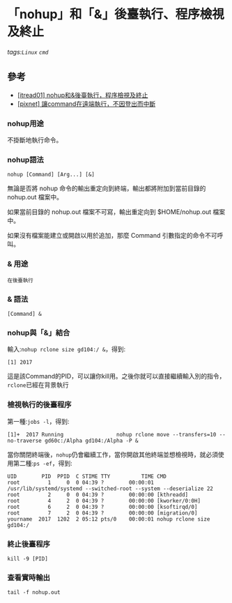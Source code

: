# 「nohup」和「&」後臺執行、程序檢視及終止
###### tags:`Linux` `cmd`
## 參考
 - [[itread01] nohup和&後臺執行，程序檢視及終止](https://www.itread01.com/content/1548984246.html)
 - [[pixnet] 讓command在遠端執行，不因登出而中斷](https://dragonspring.pixnet.net/blog/post/33257496)

### nohup用途
不掛斷地執行命令。

### nohup語法
    nohup [Command] [Arg...] [&]

無論是否將 nohup 命令的輸出重定向到終端，輸出都將附加到當前目錄的 nohup.out 檔案中。

如果當前目錄的 nohup.out 檔案不可寫，輸出重定向到 $HOME/nohup.out 檔案中。

如果沒有檔案能建立或開啟以用於追加，那麼 Command 引數指定的命令不可呼叫。

### & 用途
    在後臺執行

### & 語法
    [Command] &

### nohup與「&」結合
輸入:`nohup rclone size gd104:/ &`，得到:

    [1] 2017

這是該Command的PID，可以讓你kill用。之後你就可以直接繼續輸入別的指令，`rclone`已經在背景執行


### 檢視執行的後臺程序
第一種:`jobs -l`，得到:

    [1]+  2017 Running                 nohup rclone move --transfers=10 --no-traverse gd60c:/Alpha gd104:/Alpha -P &

當你關閉終端後，`nohup`仍會繼續工作，當你開啟其他終端並想檢視時，就必須使用第二種:`ps -ef`，得到:

    UID        PID  PPID  C STIME TTY          TIME CMD
    root         1     0  0 04:39 ?        00:00:01 /usr/lib/systemd/systemd --switched-root --system --deserialize 22
    root         2     0  0 04:39 ?        00:00:00 [kthreadd]
    root         4     2  0 04:39 ?        00:00:00 [kworker/0:0H]
    root         6     2  0 04:39 ?        00:00:00 [ksoftirqd/0]
    root         7     2  0 04:39 ?        00:00:00 [migration/0]
    yourname  2017  1202  2 05:12 pts/0    00:00:01 nohup rclone size gd104:/

### 終止後臺程序
    kill -9 [PID]
    
### 查看實時輸出
    tail -f nohup.out
